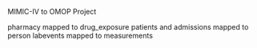 MIMIC-IV to OMOP Project

pharmacy mapped to drug_exposure
patients and admissions mapped to person
labevents mapped to measurements
